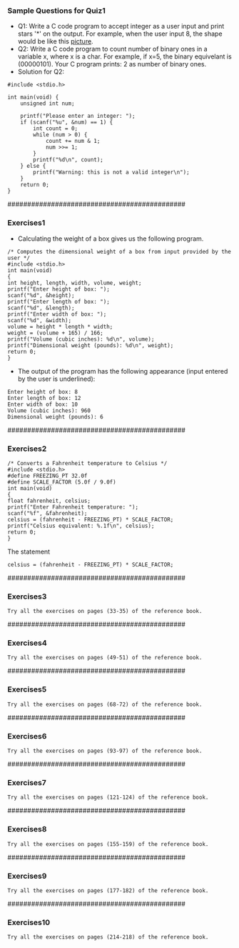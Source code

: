 ### Sample Questions for Quiz1

- Q1: Write a C code program to accept integer as a user input and print stars '*' on the output. For example, when the user input 8, the shape would be like this [picture](https://drive.google.com/file/d/16PQdUGh1IYMC55qDvf2i1IlcCJ_gAt-M/view?usp=drive_link).
- Q2: Write a C code program to count number of binary ones in a variable x, where x is a char. For example, if x=5, the binary equivelant is (00000101). Your C program prints: 2 as number of binary ones.
- Solution for Q2:


```
#include <stdio.h>

int main(void) {
    unsigned int num;

    printf("Please enter an integer: ");
    if (scanf("%u", &num) == 1) {
        int count = 0;
        while (num > 0) {
            count += num & 1;
            num >>= 1;
        }
        printf("%d\n", count);
    } else {
        printf("Warning: this is not a valid integer\n");
    }
    return 0;
}

```


#############################################


### Exercises1
- Calculating the weight of a box gives us the following program.
```
/* Computes the dimensional weight of a box from input provided by the user */
#include <stdio.h>
int main(void)
{
int height, length, width, volume, weight;
printf("Enter height of box: ");
scanf("%d", &height);
printf("Enter length of box: ");
scanf("%d", &length);
printf("Enter width of box: ");
scanf("%d", &width);
volume = height * length * width;
weight = (volume + 165) / 166;
printf("Volume (cubic inches): %d\n", volume);
printf("Dimensional weight (pounds): %d\n", weight);
return 0;
}
```
- The output of the program has the following appearance (input entered by the user is underlined):

```
Enter height of box: 8
Enter length of box: 12
Enter width of box: 10
Volume (cubic inches): 960
Dimensional weight (pounds): 6
```
#############################################
### Exercises2

```
/* Converts a Fahrenheit temperature to Celsius */
#include <stdio.h>
#define FREEZING_PT 32.0f
#define SCALE_FACTOR (5.0f / 9.0f)
int main(void)
{
float fahrenheit, celsius;
printf("Enter Fahrenheit temperature: ");
scanf("%f", &fahrenheit);
celsius = (fahrenheit - FREEZING_PT) * SCALE_FACTOR;
printf("Celsius equivalent: %.1f\n", celsius);
return 0;
}
```
The statement
```
celsius = (fahrenheit - FREEZING_PT) * SCALE_FACTOR;
```
#############################################
### Exercises3

```
Try all the exercises on pages (33-35) of the reference book.
```


#############################################
### Exercises4

```
Try all the exercises on pages (49-51) of the reference book.
```

#############################################
### Exercises5

```
Try all the exercises on pages (68-72) of the reference book.
```

#############################################
### Exercises6

```
Try all the exercises on pages (93-97) of the reference book.
```

#############################################
### Exercises7

```
Try all the exercises on pages (121-124) of the reference book.
```

#############################################
### Exercises8

```
Try all the exercises on pages (155-159) of the reference book.
```

#############################################
### Exercises9

```
Try all the exercises on pages (177-182) of the reference book.
```
#############################################
### Exercises10

```
Try all the exercises on pages (214-218) of the reference book.
```
